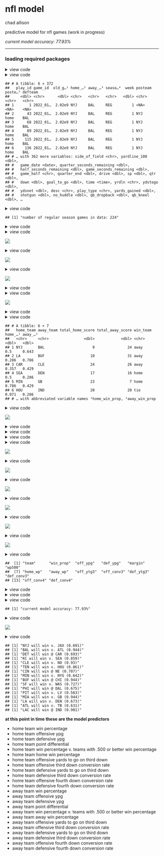 nfl model
================
chad allison

predictive model for nfl games (work in progress)

*current model accuracy: 77.93%*

------------------------------------------------------------------------

### loading required packages

<details>
<summary>
view code
</summary>

``` r
library(tidyverse)
library(nflreadr)

knitr::opts_chunk$set(message = F, warning = F)
options(nflreadr.verbose = F)
theme_set(theme_classic())
```

</details>
<details>
<summary>
view code
</summary>

``` r
start_season = 2022
write_csv(load_pbp(seasons = start_season:2022), "pbp_data.csv")
df = read_csv("pbp_data.csv", col_types = cols()) # this prevents message popup
head(df)
```

</details>

    ## # A tibble: 6 × 372
    ##   play_id game_id  old_g…¹ home_…² away_…³ seaso…⁴  week posteam poste…⁵ defteam
    ##     <dbl> <chr>      <dbl> <chr>   <chr>   <chr>   <dbl> <chr>   <chr>   <chr>  
    ## 1       1 2022_01…  2.02e9 NYJ     BAL     REG         1 <NA>    <NA>    <NA>   
    ## 2      43 2022_01…  2.02e9 NYJ     BAL     REG         1 NYJ     home    BAL    
    ## 3      68 2022_01…  2.02e9 NYJ     BAL     REG         1 NYJ     home    BAL    
    ## 4      89 2022_01…  2.02e9 NYJ     BAL     REG         1 NYJ     home    BAL    
    ## 5     115 2022_01…  2.02e9 NYJ     BAL     REG         1 NYJ     home    BAL    
    ## 6     136 2022_01…  2.02e9 NYJ     BAL     REG         1 NYJ     home    BAL    
    ## # … with 362 more variables: side_of_field <chr>, yardline_100 <dbl>,
    ## #   game_date <date>, quarter_seconds_remaining <dbl>,
    ## #   half_seconds_remaining <dbl>, game_seconds_remaining <dbl>,
    ## #   game_half <chr>, quarter_end <dbl>, drive <dbl>, sp <dbl>, qtr <dbl>,
    ## #   down <dbl>, goal_to_go <dbl>, time <time>, yrdln <chr>, ydstogo <dbl>,
    ## #   ydsnet <dbl>, desc <chr>, play_type <chr>, yards_gained <dbl>,
    ## #   shotgun <dbl>, no_huddle <dbl>, qb_dropback <dbl>, qb_kneel <dbl>, …

<details>
<summary>
view code
</summary>

``` r
unique_games = df |>
  filter(season_type == "REG") |>
  count(game_id)

paste("number of regular season games in data:", nrow(unique_games))
```

</details>

    ## [1] "number of regular season games in data: 224"

<details>
<summary>
view code
</summary>

``` r
team_stats = df |>
  filter(season_type == "REG") |>
  filter(!is.na(posteam) & !is.na(yards_gained)) |>
  group_by(game_id, posteam) |>
  summarise(n = n(),
            yds = sum(yards_gained),
            .groups = "drop") |>
  mutate(season = factor(substr(game_id, 1, 4))) |>
  group_by(posteam, season) |>
  summarise(ypg = round(mean(yds), 0),
            .groups = "drop")
```

</details>
<details>
<summary>
view code
</summary>

``` r
team_stats |>
  ggplot(aes(reorder(posteam, ypg), ypg)) +
  geom_col(position = "stack", width = 0.7, aes(fill = posteam)) +
  coord_flip() +
  scale_fill_manual(values = c(
    "#DD0000", "#B80000", "#6E3390", "#6D9BFF", "#79CAFF", "#000D5F", "#FF8A22",
    "#FF7800", "#002AAF", "#FF9803", "#26A6FF", "#076C00", "#001F93", "#001DA0",
    "#00B0B8", "#FF2121", "#0042FF", "#6CC5FF", "#838383", "#00CE61", "#AC34FF",
    "#001371", "#D6B458", "#0800FF", "#045B00", "#0A7200", "#F7FF00", "#53D200",
    "#BB0000", "#DA0000", "#003472", "#690A00")) +
  labs(x = NULL, y = "yards per game",
       title = paste("yards per game by team in", start_season)) +
  theme(legend.position = "none",
        plot.title = element_text(hjust = 0.5))
```

</details>

![](nfl_model_files/figure-gfm/unnamed-chunk-6-1.png)<!-- -->

<details>
<summary>
view code
</summary>

``` r
df |>
  filter(season_type == "REG") |>
  filter(!is.na(posteam) & !is.na(yards_gained)) |>
  group_by(game_id, posteam) |>
  summarise(n = n(),
            yds = sum(yards_gained),
            .groups = "drop") |>
  # mutate(season = factor(substr(game_id, 1, 4))) |>
  ggplot(aes(reorder(posteam, yds), yds)) +
  geom_boxplot(aes(fill = posteam)) +
  coord_flip() +
  theme_classic() +
  scale_fill_manual(values = c(
    "#DD0000", "#B80000", "#6E3390", "#6D9BFF", "#79CAFF", "#000D5F", "#FF8A22",
    "#FF7800", "#002AAF", "#FF9803", "#26A6FF", "#076C00", "#001F93", "#001DA0",
    "#00B0B8", "#FF2121", "#0042FF", "#6CC5FF", "#838383", "#00CE61", "#AC34FF",
    "#001371", "#D6B458", "#0800FF", "#045B00", "#0A7200", "#F7FF00", "#53D200",
    "#BB0000", "#DA0000", "#003472", "#690A00")) +
  labs(x = NULL, y = "total yards", title = paste("yards per game by team in", start_season)) +
  theme(plot.title = element_text(hjust = 0.5))
```

</details>

![](nfl_model_files/figure-gfm/unnamed-chunk-7-1.png)<!-- -->

<details>
<summary>
view code
</summary>

``` r
game_results = df |>
  filter(season_type == "REG" & desc == "END GAME") |>
  select(home_team, away_team, total_home_score, total_away_score) |>
  mutate(win_team = case_when(total_home_score > total_away_score ~ "home",
                              total_away_score > total_home_score ~ "away",
                              total_home_score == total_away_score ~ "tie"))

wl_df = data.frame(team = NULL, wins = NULL, losses = NULL, ties = NULL)

all_teams = game_results |>
  distinct(home_team) |>
  pull(home_team)

for (i in 1:length(all_teams)) {
  
  home_data = game_results |>
    filter(home_team == all_teams[i])
  
  away_data = game_results |>
    filter(away_team == all_teams[i])
  
  home_wins = home_data |>
    filter(win_team == "home") |>
    nrow()
  
  away_wins = away_data |>
    filter(win_team == "away") |>
    nrow()
  
  home_losses = home_data |>
    filter(win_team == "away") |>
    nrow()
  
  away_losses = away_data |>
    filter(win_team == "home") |>
    nrow()
  
  home_ties = home_data |>
    filter(win_team == "tie") |>
    nrow()
  
  away_ties = away_data |>
    filter(win_team == "tie") |>
    nrow()
  
  new_data = data.frame(team = all_teams[i],
                        wins = home_wins + away_wins,
                        losses = home_losses + away_losses,
                        ties = home_ties + away_ties)
  
  wl_df = rbind(wl_df, new_data)
  
}

wl_df |>
  mutate(win_prop = round(wins / (wins + losses + ties), 3)) |>
  ggplot(aes(reorder(team, win_prop), win_prop)) +
  geom_col(aes(fill = team)) +
  scale_fill_manual(values = c(
    "#DD0000", "#B80000", "#6E3390", "#6D9BFF", "#79CAFF", "#000D5F", "#FF8A22",
    "#FF7800", "#002AAF", "#FF9803", "#26A6FF", "#076C00", "#001F93", "#001DA0",
    "#00B0B8", "#FF2121", "#0042FF", "#6CC5FF", "#838383", "#00CE61", "#AC34FF",
    "#001371", "#D6B458", "#0800FF", "#045B00", "#0A7200", "#F7FF00", "#53D200",
    "#BB0000", "#DA0000", "#003472", "#690A00")) +
  coord_flip() +
  labs(x = NULL, y = "win proportion",
       title = paste("win proportions for each team in", start_season)) +
  theme(plot.title = element_text(hjust = 0.5),
        legend.position = "none")
```

</details>

![](nfl_model_files/figure-gfm/unnamed-chunk-8-1.png)<!-- -->

<details>
<summary>
view code
</summary>

``` r
wl_df = wl_df |>
  mutate(win_prop = round(wins / (wins + losses + ties), 3))
```

</details>
<details>
<summary>
view code
</summary>

``` r
team_ypg = df |>
  filter(season_type == "REG") |>
  filter(!is.na(posteam) & !is.na(yards_gained)) |>
  group_by(game_id, posteam) |>
  summarise(n = n(),
            yds = sum(yards_gained),
            .groups = "drop") |>
  group_by(posteam) |>
  summarise(ypg = mean(yds)) |>
  rename(team = posteam)

wl_df |>
  mutate(win_prop = round(wins / (wins + losses + ties), 3)) |>
  left_join(team_ypg, by = "team") |>
  ggplot(aes(ypg, win_prop)) +
  geom_point(aes(col = team), size = 3) +
  geom_line(stat = "smooth", method = "lm", formula = y ~ x, linewidth = 1, linetype = "dashed", alpha = 0.25) +
  ggrepel::geom_text_repel(aes(x = ypg, 
                      y = win_prop, 
                      label = team),
                      size = 3) +
  scale_color_manual(values = c(
    "#DD0000", "#B80000", "#6E3390", "#6D9BFF", "#79CAFF", "#000D5F", "#FF8A22",
    "#FF7800", "#002AAF", "#FF9803", "#26A6FF", "#076C00", "#001F93", "#001DA0",
    "#00B0B8", "#FF2121", "#0042FF", "#6CC5FF", "#838383", "#00CE61", "#AC34FF",
    "#001371", "#D6B458", "#0800FF", "#045B00", "#0A7200", "#F7FF00", "#53D200",
    "#BB0000", "#DA0000", "#003472", "#690A00")) +
  labs(x = "yards per game", y = "win percentage", col = NULL,
       title = paste("relationship between yards per game and win percentage in", start_season)) +
  theme(plot.title = element_text(hjust = 0.5),
        legend.position = "none")
```

</details>

![](nfl_model_files/figure-gfm/unnamed-chunk-10-1.png)<!-- -->

<details>
<summary>
view code
</summary>

``` r
# adding win_prop to team_stats
team_stats = wl_df |>
  select(team, win_prop) |>
  right_join(team_stats, by = c("team" = "posteam")) |>
  select(-season)

team_stats = df |>
  filter(season_type == "REG") |>
  filter(!is.na(defteam) & !is.na(yards_gained)) |>
  group_by(game_id, defteam) |>
  summarise(n = n(),
            yds = sum(yards_gained),
            .groups = "drop") |>
  mutate(season = factor(substr(game_id, 1, 4))) |>
  group_by(defteam, season) |>
  summarise(ypg = round(mean(yds), 0),
            .groups = "drop") |>
  select(defteam, ypg) |>
  right_join(team_stats, by = c("defteam" = "team")) |>
  rename(off_ypg = ypg.y,
         def_ypg = ypg.x,
         team = defteam) |>
  select(team, win_prop, off_ypg, def_ypg)
```

</details>
<details>
<summary>
view code
</summary>

``` r
new_gr = game_results |>
  left_join(wl_df, by = c("home_team" = "team")) |>
  rename(home_win_prop = win_prop) |>
  select(-c(wins, losses, ties)) |>
  left_join(wl_df, by = c("away_team" = "team")) |>
  rename(away_win_prop = win_prop) |>
  select(-c(wins, losses, ties))

head(new_gr) # use this to make the record above .500 column
```

</details>

    ## # A tibble: 6 × 7
    ##   home_team away_team total_home_score total_away_score win_team home_…¹ away_…²
    ##   <chr>     <chr>                <dbl>            <dbl> <chr>      <dbl>   <dbl>
    ## 1 NYJ       BAL                      9               24 away       0.5     0.643
    ## 2 LA        BUF                     10               31 away       0.286   0.786
    ## 3 CAR       CLE                     24               26 away       0.357   0.429
    ## 4 SEA       DEN                     17               16 home       0.5     0.286
    ## 5 MIN       GB                      23                7 home       0.786   0.429
    ## 6 HOU       IND                     20               20 tie        0.071   0.286
    ## # … with abbreviated variable names ¹​home_win_prop, ²​away_win_prop

<details>
<summary>
view code
</summary>

``` r
margins_df = data.frame(team = all_teams, margin = NA)

for (i in 1:nrow(margins_df)) {
  
  team = margins_df$team[i]
  
  home_margin = new_gr |>
    filter(home_team == team) |>
    mutate(margin = total_home_score - total_away_score) |>
    pull(margin) |>
    sum()
  
  away_margin = new_gr |>
    filter(away_team == team) |>
    mutate(margin = total_away_score - total_home_score) |>
    pull(margin) |>
    sum()
  
  margins_df$margin[i] = home_margin + away_margin
  
}

wl_df |>
  left_join(margins_df, by = "team") |>
  ggplot(aes(win_prop, margin)) +
  geom_point(aes(col = team)) +
  geom_line(stat = "smooth", method = "lm", formula = y ~ x, linewidth = 1, linetype = "dashed", alpha = 0.25) +
  ggrepel::geom_text_repel(aes(x = win_prop, 
                      y = margin, 
                      label = team),
                      size = 3) +
  scale_color_manual(values = c(
    "#DD0000", "#B80000", "#6E3390", "#6D9BFF", "#79CAFF", "#000D5F", "#FF8A22",
    "#FF7800", "#002AAF", "#FF9803", "#26A6FF", "#076C00", "#001F93", "#001DA0",
    "#00B0B8", "#FF2121", "#0042FF", "#6CC5FF", "#838383", "#00CE61", "#AC34FF",
    "#001371", "#D6B458", "#0800FF", "#045B00", "#0A7200", "#F7FF00", "#53D200",
    "#BB0000", "#DA0000", "#003472", "#690A00")) +
  labs(x = "win percentage", y = "overall point differential",
       title = "point differentials by team") +
  theme(plot.title = element_text(hjust = 0.5),
        legend.position = "none")
```

</details>

![](nfl_model_files/figure-gfm/unnamed-chunk-16-1.png)<!-- -->

<details>
<summary>
view code
</summary>

``` r
# updating team_stats with margins
team_stats = team_stats |>
  left_join(margins_df, by = "team")
```

</details>
<details>
<summary>
view code
</summary>

``` r
all_teams = sort(all_teams)

df500 = data.frame(team = all_teams, wp500 = NA)

for (i in 1:nrow(df500)) {
  
  x = new_gr |>
    filter(home_team == df500$team[i] & away_win_prop >= 0.5) |>
    mutate(home_win = ifelse(win_team == "home", 1, 0)) |>
    summarise(x = sum(home_win),
              n = n())
  
  h500w = x |> pull(x)
  h500n = x |> pull(n)
  
  x = new_gr |>
    filter(away_team == df500$team[i] & home_win_prop >= 0.5) |>
    mutate(away_win = ifelse(win_team == "away", 1, 0)) |>
    summarise(x = sum(away_win),
              n = n())
  
  a500w = x |> pull(x)
  a500n = x |> pull(n)
  
  df500$wp500[i] = round((h500w + a500w) / (h500n + a500n), 3)
  
  
}

# adding win percentage v. .500 or better teams to team_stats
team_stats = team_stats |>
  left_join(df500, by = "team")
```

</details>
<details>
<summary>
view code
</summary>

``` r
# create home and away win percentages
home_away_wp = data.frame(team = all_teams, home_wp = NA, away_wp = NA)
for (i in 1:nrow(home_away_wp)) {
  
  home_wp = new_gr |>
    filter(home_team == home_away_wp$team[i]) |>
    mutate(home_win = ifelse(win_team == "home", 1, 0)) |>
    summarise(x = sum(home_win),
              n = n()) |>
    transmute(p = x / n) |>
    pull(p) |>
    round(3)
  
  away_wp = new_gr |>
    filter(away_team == home_away_wp$team[i]) |>
    mutate(away_win = ifelse(win_team == "away", 1, 0)) |>
    summarise(x = sum(away_win),
              n = n()) |>
    transmute(p = x / n) |>
    pull(p) |>
    round(3)
  
  home_away_wp$home_wp[i] = home_wp
  home_away_wp$away_wp[i] = away_wp
  
}

# updating team_stats with home and away win percentages
team_stats = team_stats |>
  left_join(home_away_wp, by = "team")
```

</details>
<details>
<summary>
view code
</summary>

``` r
# add third and fourth down rates
# and ytg on third down
# penalties

off_ytg3 = df |>
  filter(down == 3 & !play_type %in% c("no_play", "punt", "field_goal", "qb_kneel") & !is.na(play_type)) |>
  group_by(posteam) |>
  summarise(ytg3 = round(mean(ydstogo), 3))

off_conv3 = df |>
  filter(down == 3 & !play_type %in% c("no_play", "punt", "field_goal", "qb_kneel") & !is.na(play_type)) |>
  transmute(posteam, ydstogo, yards_gained,
            converted = ifelse(yards_gained >= ydstogo, 1, 0))  |>
  group_by(posteam) |>
  summarise(conv3 = round(sum(converted) / n(), 3))

def_ytg3 = df |>
  filter(down == 3 & !play_type %in% c("no_play", "punt", "field_goal", "qb_kneel") & !is.na(play_type)) |>
  group_by(defteam) |>
  summarise(ytg3 = round(mean(ydstogo), 3))

def_conv3 = df |>
  filter(down == 3 & !play_type %in% c("no_play", "punt", "field_goal", "qb_kneel") & !is.na(play_type)) |>
  transmute(defteam, ydstogo, yards_gained,
            converted = ifelse(yards_gained >= ydstogo, 1, 0))  |>
  group_by(defteam) |>
  summarise(conv3 = round(sum(converted) / n(), 3))

df_3rd_down = off_ytg3 |>
  left_join(off_conv3, by = "posteam") |>
  rename(off_ytg3 = ytg3,
         off_conv3 = conv3) |>
  left_join(def_ytg3, by = c("posteam" = "defteam")) |>
  rename(def_ytg3 = ytg3) |>
  left_join(def_conv3, by = c("posteam" = "defteam")) |>
  rename(def_conv3 = conv3,
         team = posteam)

rm(off_ytg3, off_conv3, def_ytg3, def_conv3)
    
df_3rd_down |>
  ggplot(aes(reorder(team, off_conv3), off_conv3)) +
  geom_col(aes(fill = team)) +
  coord_flip() +
  labs(x = NULL, y = "conversion rate", fill = NULL,
       title = "third down offensive conversion rates") +
  theme(plot.title = element_text(hjust = 0.5)) +
  scale_fill_manual(values = c(
    "#DD0000", "#B80000", "#6E3390", "#6D9BFF", "#79CAFF", "#000D5F", "#FF8A22",
    "#FF7800", "#002AAF", "#FF9803", "#26A6FF", "#076C00", "#001F93", "#001DA0",
    "#00B0B8", "#FF2121", "#0042FF", "#6CC5FF", "#838383", "#00CE61", "#AC34FF",
    "#001371", "#D6B458", "#0800FF", "#045B00", "#0A7200", "#F7FF00", "#53D200",
    "#BB0000", "#DA0000", "#003472", "#690A00"))
```

</details>

![](nfl_model_files/figure-gfm/unnamed-chunk-31-1.png)<!-- -->

<details>
<summary>
view code
</summary>

``` r
df_3rd_down |>
  ggplot(aes(reorder(team, -def_conv3), def_conv3)) +
  geom_col(aes(fill = team)) +
  coord_flip() +
  labs(x = NULL, y = "conversion rate", fill = NULL,
       title = "third down defensive conversion rates") +
  theme(plot.title = element_text(hjust = 0.5)) +
  scale_fill_manual(values = c(
    "#DD0000", "#B80000", "#6E3390", "#6D9BFF", "#79CAFF", "#000D5F", "#FF8A22",
    "#FF7800", "#002AAF", "#FF9803", "#26A6FF", "#076C00", "#001F93", "#001DA0",
    "#00B0B8", "#FF2121", "#0042FF", "#6CC5FF", "#838383", "#00CE61", "#AC34FF",
    "#001371", "#D6B458", "#0800FF", "#045B00", "#0A7200", "#F7FF00", "#53D200",
    "#BB0000", "#DA0000", "#003472", "#690A00"))
```

</details>

![](nfl_model_files/figure-gfm/unnamed-chunk-31-2.png)<!-- -->

<details>
<summary>
view code
</summary>

``` r
df_3rd_down |>
  transmute(team, conv = off_conv3 - def_conv3) |>
  ggplot(aes(reorder(team, conv), conv)) +
  geom_col(aes(fill = team)) +
  coord_flip() +
  labs(x = NULL, y = "difference in conversion rates", fill = NULL,
       title = "difference in offensive and defensive third down conversion rates") +
  theme(plot.title = element_text(hjust = 0.5)) +
  scale_fill_manual(values = c(
    "#DD0000", "#B80000", "#6E3390", "#6D9BFF", "#79CAFF", "#000D5F", "#FF8A22",
    "#FF7800", "#002AAF", "#FF9803", "#26A6FF", "#076C00", "#001F93", "#001DA0",
    "#00B0B8", "#FF2121", "#0042FF", "#6CC5FF", "#838383", "#00CE61", "#AC34FF",
    "#001371", "#D6B458", "#0800FF", "#045B00", "#0A7200", "#F7FF00", "#53D200",
    "#BB0000", "#DA0000", "#003472", "#690A00"))
```

</details>

![](nfl_model_files/figure-gfm/unnamed-chunk-31-3.png)<!-- -->

<details>
<summary>
view code
</summary>

``` r
off_conv4 = df |>
  filter(down == 4 & !play_type %in% c("no_play", "punt", "field_goal", "qb_kneel") & !is.na(play_type)) |>
  select(posteam, ydstogo, yards_gained) |>
  mutate(converted = ifelse(yards_gained >= ydstogo, 1, 0)) |>
  group_by(posteam) |>
  summarise(off_conv4 = round(sum(converted) / n(), 3))

def_conv4 = df |>
  filter(down == 4 & !play_type %in% c("no_play", "punt", "field_goal", "qb_kneel") & !is.na(play_type)) |>
  select(defteam, ydstogo, yards_gained) |>
  mutate(converted = ifelse(yards_gained >= ydstogo, 1, 0)) |>
  group_by(defteam) |>
  summarise(def_conv4 = round(sum(converted) / n(), 3))

df_4th_down = off_conv4 |>
  left_join(def_conv4, by = c("posteam" = "defteam")) |>
  rename(team = posteam)

rm(off_conv4, def_conv4)

df_4th_down |>
  ggplot(aes(reorder(team, off_conv4), off_conv4)) +
  geom_col(aes(fill = team)) +
  coord_flip() +
  scale_fill_manual(values = c(
    "#DD0000", "#B80000", "#6E3390", "#6D9BFF", "#79CAFF", "#000D5F", "#FF8A22",
    "#FF7800", "#002AAF", "#FF9803", "#26A6FF", "#076C00", "#001F93", "#001DA0",
    "#00B0B8", "#FF2121", "#0042FF", "#6CC5FF", "#838383", "#00CE61", "#AC34FF",
    "#001371", "#D6B458", "#0800FF", "#045B00", "#0A7200", "#F7FF00", "#53D200",
    "#BB0000", "#DA0000", "#003472", "#690A00")) +
      labs(x = NULL, y = "conversion rate", fill = NULL,
           title = "fourth down offensive conversion rates") +
  theme(plot.title = element_text(hjust = 0.5))
```

</details>

![](nfl_model_files/figure-gfm/unnamed-chunk-32-1.png)<!-- -->

<details>
<summary>
view code
</summary>

``` r
df_4th_down |>
  ggplot(aes(reorder(team, -def_conv4), def_conv4)) +
  geom_col(aes(fill = team)) +
  coord_flip() +
  scale_fill_manual(values = c(
    "#DD0000", "#B80000", "#6E3390", "#6D9BFF", "#79CAFF", "#000D5F", "#FF8A22",
    "#FF7800", "#002AAF", "#FF9803", "#26A6FF", "#076C00", "#001F93", "#001DA0",
    "#00B0B8", "#FF2121", "#0042FF", "#6CC5FF", "#838383", "#00CE61", "#AC34FF",
    "#001371", "#D6B458", "#0800FF", "#045B00", "#0A7200", "#F7FF00", "#53D200",
    "#BB0000", "#DA0000", "#003472", "#690A00")) +
      labs(x = NULL, y = "conversion rate", fill = NULL,
           title = "fourth down defensive conversion rates") +
  theme(plot.title = element_text(hjust = 0.5))
```

</details>

![](nfl_model_files/figure-gfm/unnamed-chunk-32-2.png)<!-- -->

<details>
<summary>
view code
</summary>

``` r
df_4th_down |>
  mutate(conv = off_conv4 - def_conv4) |>
  ggplot(aes(reorder(team, conv), conv)) +
  geom_col(aes(fill = team)) +
  coord_flip() +
  scale_fill_manual(values = c(
    "#DD0000", "#B80000", "#6E3390", "#6D9BFF", "#79CAFF", "#000D5F", "#FF8A22",
    "#FF7800", "#002AAF", "#FF9803", "#26A6FF", "#076C00", "#001F93", "#001DA0",
    "#00B0B8", "#FF2121", "#0042FF", "#6CC5FF", "#838383", "#00CE61", "#AC34FF",
    "#001371", "#D6B458", "#0800FF", "#045B00", "#0A7200", "#F7FF00", "#53D200",
    "#BB0000", "#DA0000", "#003472", "#690A00")) +
      labs(x = NULL, y = "difference in conversion rates", fill = NULL,
           title = "difference in offensive and defensive fourth down conversion rates") +
  theme(plot.title = element_text(hjust = 0.5))
```

</details>

![](nfl_model_files/figure-gfm/unnamed-chunk-32-3.png)<!-- -->

<details>
<summary>
view code
</summary>

``` r
df_3and4 = df_3rd_down |>
  left_join(df_4th_down, by = "team")

team_stats = team_stats |>
  left_join(df_3and4, by = "team")

names(team_stats)
```

</details>

    ##  [1] "team"      "win_prop"  "off_ypg"   "def_ypg"   "margin"    "wp500"    
    ##  [7] "home_wp"   "away_wp"   "off_ytg3"  "off_conv3" "def_ytg3"  "def_conv3"
    ## [13] "off_conv4" "def_conv4"

<details>
<summary>
view code
</summary>

``` r
# updating model
x = game_results |>
  left_join(team_stats, by = c("home_team" = "team")) |>
  rename(home_win_prop = win_prop, home_off_ypg = off_ypg, home_def_ypg = def_ypg,
         home_margin = margin, home_wp500 = wp500, home_home_wp = home_wp,
         home_off_ytg3 = off_ytg3, home_off_conv3 = off_conv3,
         home_def_ytg3 = def_ytg3, home_def_conv3 = def_conv3,
         home_off_conv4 = off_conv4, home_def_conv4 = def_conv4) |>
  select(-away_wp) |>
  left_join(team_stats, by = c("away_team" = "team")) |>
  rename(away_win_prop = win_prop, away_off_ypg = off_ypg, away_def_ypg = def_ypg,
         away_margin = margin, away_wp500 = wp500, away_away_wp = away_wp,
         away_off_ytg3 = off_ytg3, away_off_conv3 = off_conv3,
         away_def_ytg3 = def_ytg3, away_def_conv3 = def_conv3,
         away_off_conv4 = off_conv4, away_def_conv4 = def_conv4) |>
  select(-home_wp) |>
  filter(win_team != "tie") |>
  mutate(home_win = ifelse(win_team == "home", 1, 0))

win_mod = glm(home_win ~ home_win_prop + home_off_ypg + home_def_ypg + home_margin + home_wp500 + home_home_wp +
                         home_off_ytg3 + home_off_conv3 + home_def_ytg3 + home_def_conv3 +
                         home_off_conv4 + home_def_conv4 +
                         away_win_prop + away_off_ypg + away_def_ypg + away_margin + away_wp500 + away_away_wp +
                         away_off_ytg3 + away_off_conv3 + away_def_ytg3 + away_def_conv3 +
                         away_off_conv4 + away_def_conv4,
              data = x, family = "binomial") # current accuracy is higher without wp500 variables
```

</details>
<details>
<summary>
view code
</summary>

``` r
pick_winner = function(home, away) {
  
  matchup = data.frame(home = home, away = away)
  
  matchup = matchup |>
    left_join(team_stats, by = c("home" = "team")) |>
    rename(home_win_prop = win_prop, home_off_ypg = off_ypg, home_def_ypg = def_ypg,
         home_margin = margin, home_wp500 = wp500, home_home_wp = home_wp,
         home_off_ytg3 = off_ytg3, home_off_conv3 = off_conv3,
         home_def_ytg3 = def_ytg3, home_def_conv3 = def_conv3,
         home_off_conv4 = off_conv4, home_def_conv4 = def_conv4) |>
    select(-away_wp) |>
    left_join(team_stats, by = c("away" = "team")) |>
    rename(away_win_prop = win_prop, away_off_ypg = off_ypg, away_def_ypg = def_ypg,
         away_margin = margin, away_wp500 = wp500, away_away_wp = away_wp,
         away_off_ytg3 = off_ytg3, away_off_conv3 = off_conv3,
         away_def_ytg3 = def_ytg3, away_def_conv3 = def_conv3,
         away_off_conv4 = off_conv4, away_def_conv4 = def_conv4) |>
    select(-home_wp)
  
  prob = predict(win_mod, matchup, type = "response")
  winner = ifelse(prob >= 0.5, home, away)
  loser = ifelse(prob >= 0.5, away, home)
  location = ifelse(prob >= 0.5, "v.", "@")
  conf = ifelse(prob >= 0.5, prob, 1 - prob)
  return(paste0(winner, " will win ", location, " ", loser, " (", round(conf, 3), ")"))
  
}

pick_winner_return_team = function(home, away) {
  
  matchup = data.frame(home = home, away = away)
  
  matchup = matchup |>
    left_join(team_stats, by = c("home" = "team")) |>
    rename(home_win_prop = win_prop, home_off_ypg = off_ypg, home_def_ypg = def_ypg,
         home_margin = margin, home_wp500 = wp500, home_home_wp = home_wp,
         home_off_ytg3 = off_ytg3, home_off_conv3 = off_conv3,
         home_def_ytg3 = def_ytg3, home_def_conv3 = def_conv3,
         home_off_conv4 = off_conv4, home_def_conv4 = def_conv4) |>
    select(-away_wp) |>
    left_join(team_stats, by = c("away" = "team")) |>
    rename(away_win_prop = win_prop, away_off_ypg = off_ypg, away_def_ypg = def_ypg,
         away_margin = margin, away_wp500 = wp500, away_away_wp = away_wp,
         away_off_ytg3 = off_ytg3, away_off_conv3 = off_conv3,
         away_def_ytg3 = def_ytg3, away_def_conv3 = def_conv3,
         away_off_conv4 = off_conv4, away_def_conv4 = def_conv4) |>
    select(-home_wp)
  
  prob = predict(win_mod, matchup, type = "response")
  winner = ifelse(prob >= 0.5, home, away)
  loser = ifelse(prob >= 0.5, away, home)
  location = ifelse(prob >= 0.5, "v.", "@")
  conf = ifelse(prob >= 0.5, prob, 1 - prob)
  return(winner)
  
}
```

</details>
<details>
<summary>
view code
</summary>

``` r
acc = game_results |>
  filter(win_team != "tie") |>
  mutate(winner = ifelse(win_team == "home", home_team, away_team),
         pred = pick_winner_return_team(home_team, away_team),
         correct = ifelse(winner == pred, 1, 0)) |>
  summarise(acc = round(sum(correct) / n(), 4) * 100) |>
  pull(acc)

paste0("current model accuracy: ", acc, "%")
```

</details>

    ## [1] "current model accuracy: 77.93%"

<details>
<summary>
view code
</summary>

``` r
df |>
  select(game_id, home_team, away_team) |>
  right_join(game_results, by = c("home_team", "away_team")) |>
  distinct() |>
  mutate(winner = ifelse(win_team == "home", home_team, away_team),
         pred = pick_winner_return_team(home_team, away_team),
         correct = ifelse(winner == pred, "correct prediction", "wrong prediction"),
         bar = 1) |>
  ggplot(aes(game_id, bar)) +
  geom_col(aes(fill = correct), width = 1) +
  scale_fill_manual(values = c("#B6E0B8", "#FFC4C4")) +
  labs(x = NULL, y = NULL, fill = NULL,
       title = "game predictions over course of 2022 season",
       subtitle = "← beginning of season | today →") +
  theme(axis.text = element_blank(),
        axis.line = element_blank(),
        axis.ticks = element_blank(),
        legend.position = "bottom",
        plot.title = element_text(hjust = 0.5),
        plot.subtitle = element_text(hjust = 0.5, size = 9))
```

</details>

![](nfl_model_files/figure-gfm/unnamed-chunk-35-1.png)<!-- -->

<details>
<summary>
view code
</summary>

``` r
week16 = data.frame(home = c("NYJ", "BAL", "CAR", "KC", "CLE", "TEN", "NE", "MIN", "CHI", "SF", "DAL", "PIT", "MIA", "LA", "ATL", "IND"),
                    away = c("JAX", "ATL", "DET", "SEA", "NO", "HOU", "CIN", "NYG", "BUF", "WAS", "PHI", "LV", "GB", "DEN", "TB", "LAC"))

preds = week16 |>
  mutate(pred = pick_winner(home, away)) |>
  pull(pred)

for (i in 1:length(preds)) {
  print(preds[i])
}
```

</details>

    ## [1] "NYJ will win v. JAX (0.691)"
    ## [1] "BAL will win v. ATL (0.944)"
    ## [1] "DET will win @ CAR (0.693)"
    ## [1] "KC will win v. SEA (0.859)"
    ## [1] "CLE will win v. NO (0.93)"
    ## [1] "TEN will win v. HOU (0.861)"
    ## [1] "CIN will win @ NE (0.707)"
    ## [1] "MIN will win v. NYG (0.642)"
    ## [1] "BUF will win @ CHI (0.944)"
    ## [1] "SF will win v. WAS (0.727)"
    ## [1] "PHI will win @ DAL (0.675)"
    ## [1] "PIT will win v. LV (0.563)"
    ## [1] "MIA will win v. GB (0.944)"
    ## [1] "LA will win v. DEN (0.673)"
    ## [1] "ATL will win v. TB (0.631)"
    ## [1] "LAC will win @ IND (0.901)"

**at this point in time these are the model predictors**

- home team win percentage
- home team offensive ypg
- home team defensive ypg
- home team point differential
- home team win percentage v. teams with .500 or better win percentage
- home team home win percentage
- home team offensive yards to go on third down
- home team offensive third down conversion rate
- home team defensive yards to go on third down
- home team defensive third down conversion rate
- home team offensive fourth down conversion rate
- home team defensive fourth down conversion rate
- away team win percentage
- away team offensive ypg
- away team defensive ypg
- away team point differential
- away team win percentage v. teams with .500 or better win percentage
- away team away win percentage
- away team offensive yards to go on third down
- away team offensive third down conversion rate
- away team defensive yards to go on third down
- away team defensive third down conversion rate
- away team offensive fourth down conversion rate
- away team defensive fourth down conversion rate
